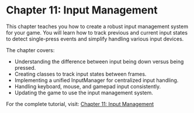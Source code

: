 # Chapter 11: Input Management

This chapter teaches you how to create a robust input management system for your game. You will learn how to track previous and current input states to detect single-press events and simplify handling various input devices.

The chapter covers:

- Understanding the difference between input being down versus being pressed.
- Creating classes to track input states between frames.
- Implementing a unified InputManager for centralized input handling.
- Handling keyboard, mouse, and gamepad input consistently.
- Updating the game to use the input management system.

For the complete tutorial, visit: [Chapter 11: Input Management](https://docs.monogame.net/articles/tutorials/building_2d_games/11_input_management/)
